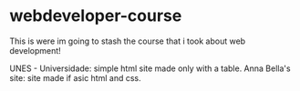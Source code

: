 # webdeveloper-course
This is were im going to stash the course that i took about web development!

UNES - Universidade: simple html site made only with a table.
Anna Bella's site: site made if asic html and css.
